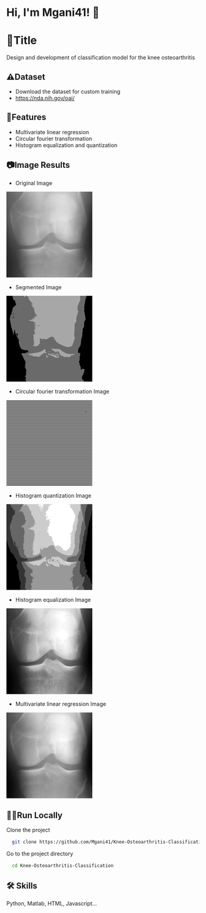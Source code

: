 
# Hi, I'm Mgani41! 👋


# 🔖Title

Design and development of classification model for the knee osteoarthritis


## ⚠️Dataset


- Download the dataset for custom training
- https://nda.nih.gov/oai/


## 👀Features

- Multivariate linear regression
- Circular fourier transformation
- Histogram equalization and quantization

## 📷Image Results
- Original Image


![App Screenshot](Results/Images/org_image_1.png)

- Segmented Image


![App Screenshot](Results/Images/seg_image_1.png)

- Circular fourier transformation Image


![App Screenshot](Results/Images/ccf_image_1.png)
- Histogram quantization Image


![App Screenshot](Results/Images/quant_image_1.png)

- Histogram equalization Image


![App Screenshot](Results/Images/histEqual_image_1.png)

- Multivariate linear regression Image


![App Screenshot](Results/Images/mvlr_image_1.png)






## 🏃‍♂️Run Locally

Clone the project

```bash
  git clone https://github.com/Mgani41/Knee-Osteoarthritis-Classification.git
```

Go to the project directory

```bash
  cd Knee-Osteoarthritis-Classification
```



## 🛠 Skills
Python, Matlab, HTML, Javascript...



  

